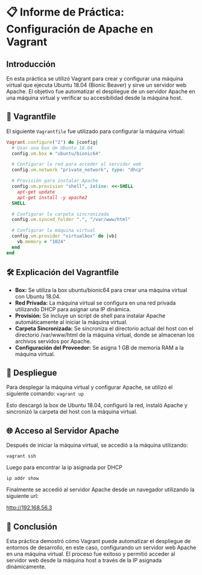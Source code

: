 # :clipboard: Informe de Práctica: Configuración de Apache en Vagrant

## Introducción

En esta práctica se utilizó Vagrant para crear y configurar una máquina virtual que ejecuta Ubuntu 18.04 (Bionic Beaver) y sirve un servidor web Apache. El objetivo fue automatizar el despliegue de un servidor Apache en una máquina virtual y verificar su accesibilidad desde la máquina host.

## :open_file_folder: Vagrantfile

El siguiente `Vagrantfile` fue utilizado para configurar la máquina virtual:

```ruby
Vagrant.configure("2") do |config|
  # Usar una box de Ubuntu 18.04
  config.vm.box = "ubuntu/bionic64"

  # Configurar la red para acceder al servidor web
  config.vm.network "private_network", type: "dhcp"

  # Provisión para instalar Apache
  config.vm.provision "shell", inline: <<-SHELL
    apt-get update
    apt-get install -y apache2
  SHELL

  # Configurar la carpeta sincronizada
  config.vm.synced_folder ".", "/var/www/html"

  # Configurar la máquina virtual
  config.vm.provider "virtualbox" do |vb|
    vb.memory = "1024"
  end
end

```

## :hammer_and_wrench: Explicación del Vagrantfile

+ **Box:** Se utiliza la box ubuntu/bionic64 para crear una máquina virtual con Ubuntu 18.04.
+ **Red Privada:** La máquina virtual se configura en una red privada utilizando DHCP para asignar una IP dinámica.
+ **Provisión:** Se incluye un script de shell para instalar Apache automáticamente al iniciar la máquina virtual.
+ **Carpeta Sincronizada:** Se sincroniza el directorio actual del host con el directorio /var/www/html de la máquina virtual, donde se almacenan los archivos servidos por Apache.
+ **Configuración del Proveedor:** Se asigna 1 GB de memoria RAM a la máquina virtual.


## 🚀 Despliegue
Para desplegar la máquina virtual y configurar Apache, se utilizó el siguiente comando: 
```vagrant up```

Esto descargó la box de Ubuntu 18.04, configuró la red, instaló Apache y sincronizó la carpeta del host con la máquina virtual.

## 🌐 Acceso al Servidor Apache
Después de iniciar la máquina virtual, se accedió a la máquina utilizando:

```vagrant ssh```

Luego para encontrar la ip asignada por DHCP

```ip addr show```

Finalmente se accedió al servidor Apache desde un navegador utilizando la siguiente url:

http://192.168.56.3

## 🎯 Conclusión
Esta práctica demostró cómo Vagrant puede automatizar el despliegue de entornos de desarrollo, en este caso, configurando un servidor web Apache en una máquina virtual. El proceso fue exitoso y permitió acceder al servidor web desde la máquina host a través de la IP asignada dinámicamente.

